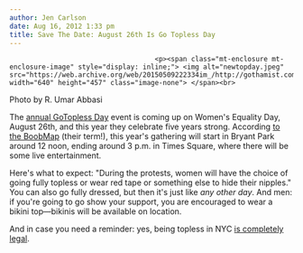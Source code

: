 ```yaml
---
author: Jen Carlson
date: Aug 16, 2012 1:33 pm
title: Save The Date: August 26th Is Go Topless Day
---
```


	
										<p><span class="mt-enclosure mt-enclosure-image" style="display: inline;"> <img alt="newtopday.jpeg" src="https://web.archive.org/web/20150509222334im_/http://gothamist.com/attachments/arts_jen/newtopday.jpeg" width="640" height="457" class="image-none"> </span><br>
<span class="photo_caption">Photo by R. Umar Abbasi</span></p>

<p>The <a href="https://web.archive.org/web/20150509222334/http://gothamist.com/tags/toplessday">annual GoTopless Day</a> event is coming up on Women&apos;s Equality Day, August 26th, and this year they celebrate five years strong. According <a href="https://web.archive.org/web/20150509222334/http://gotopless.org/gotopless-day">to the BoobMap</a> (their term!), this year&apos;s gathering will start in Bryant Park around 12 noon, ending around 3 p.m. in Times Square, where there will be some live entertainment. </p>

<p>Here&apos;s what to expect: &quot;During the protests, women will have the choice of going fully topless or wear red tape or something else to hide their nipples.&quot; You can also go fully dressed, but then it&apos;s just like <em>any other day</em>. And men: if you&apos;re going to go show your support, you are encouraged to wear a bikini top&#x2014;bikinis will be available on location.</p>

<p>And in case you need a reminder: yes, being topless in NYC <a href="https://web.archive.org/web/20150509222334/http://gothamist.com/tags/topless">is completely legal</a>.</p>					
										
									
				